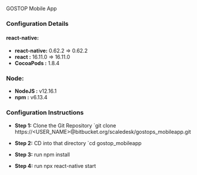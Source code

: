 GOSTOP Mobile App
### Configuration Details
#### react-native:

   * **react-native:** 0.62.2 => 0.62.2
   * **react :** 16.11.0 => 16.11.0 
   * **CocoaPods    :** 1.8.4

### Node:
   * **NodeJS :**  v12.16.1
   * **npm  :** v6.13.4
   
### Configuration Instructions
* **Step 1:** Clone the Git Repository
  `git clone https://<USER_NAME>@bitbucket.org/scaledesk/gostops_mobileapp.git
* **Step 2:** CD into that directory
 `cd gostop_mobileapp
* **Step 3:** run npm install

* **Step 4:** run npx react-native start

